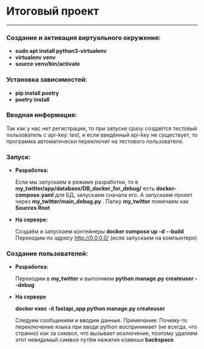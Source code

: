 # Итоговый проект

------------


### Создание и активация виртуального окружения:

- **sudo apt install python3-virtualenv**
- **virtualenv venv**
- **source venv/bin/activate**

### Установка зависимостей:

- **pip install poetry**
- **poetry install**

### Вводная информация:
Так как у нас нет регистрации, то при запуске сразу создаётся тестовый пользователь с api-key: test, и если введённый api-key не существует, то программа автоматически переключит на тестового пользователя.

### 
### Запуск:
- **Разработка:**

    Если мы запускаем в режиме разработки, то в **my_twitter/app/database/DB_docker_for_debug/** есть **docker-compose.yaml** для БД, запускаем сначала его. А запускаем проект через **my_twitter/main_debug.py** .
    Папку **my_twitter** помечаем как **Sources Root**
- **На сервере:**
    
    Создаём и запускаем контейнеры **docker compose up -d --build**
    Переходим по адресу http://0.0.0.0/ (если запускаем на компьютере)

### Создание пользователей:

- **Разработка:**

    Переходим в **my_twitter** и выполняем **python manage.py createuser --debug**
- **На сервере**

    **docker exec -it fastapi_app python manage.py createuser**

    Следуем сообщениям и вводим данные.
    Примечание: Почему-то переключение языка при вводе python воспринимает (не всегда, что странно) как за символ, что вызывает исключение, поэтому удаляем этот невидимый символ путём нажатия клавиши **backspace**